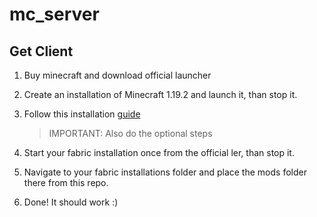 # mc_server

## Get Client

1. Buy minecraft and download official launcher

1. Create an installation of Minecraft 1.19.2 and launch it, than stop it.

1. Follow this installation [guide](https://fabricmc.net/wiki/player:tutorials:install_mcl:windows)

    > IMPORTANT: Also do the optional steps

1. Start your fabric installation once from the official ler, than stop it.

1. Navigate to your fabric installations folder and place the mods folder there from this repo.

1. Done! It should work :)
